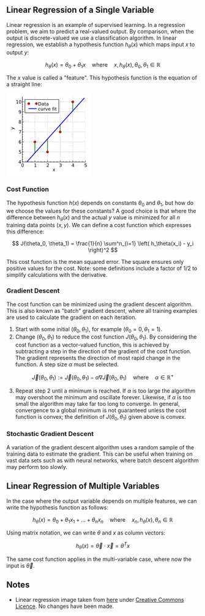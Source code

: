 ## Linear Regression of a Single Variable
Linear regression is an example of supervised learning. In a regression problem, we aim to predict a real-valued output. By comparison, when the output is discrete-valued we use a classification algorithm. In linear regression, we establish a hypothesis function $h_\theta(x)$ which maps input $x$ to output $y$:

$$
    h_\theta(x) = \theta_0 + \theta_1 x \quad \text{where} \quad x, h_\theta(x), \theta_0, \theta_1 \in \mathbb{R}
$$

The $x$ value is called a "feature". This hypothesis function is the equation of a straight line:

![Fitting a line to data points](/machine_learning/img/linear_regression.png)

### Cost Function
The hypothesis function $h(x)$ depends on constants $\theta_0$ and $\theta_1$, but how do we choose the values for these constants? A good choice is that where the difference between $h_\theta(x)$ and the actual $y$ value is minimized for all $n$ training data points $(x, y)$. We can define a cost function which expresses this difference:

$$
    J(\theta_0, \theta_1) = \frac{1}{n} \sum^n_{i=1} \left( h_\theta(x_i) - y_i  \right)^2
$$

This cost function is the mean squared error. The square ensures only positive values for the cost. Note: some definitions include a factor of $1/2$ to simplify calculations with the derivative.

### Gradient Descent
The cost function can be minimized using the gradient descent algorithm. This is also known as "batch" gradient descent, where all training examples are used to calculate the gradient on each iteration.

1. Start with some initial $(\theta_0, \theta_1)$, for example $(\theta_0 = 0, \theta_1 = 1)$.
2. Change $(\theta_0, \theta_1)$ to reduce the cost function $J(\theta_0, \theta_1)$. By considering the cost function as a vector-valued function, this is achieved by subtracting a step in the direction of the gradient of the cost function. The gradient represents the direction of most rapid change in the function. A step size $\alpha$ must be selected.

$$
    \vec{J}(\theta_0, \theta_1) := \vec{J}(\theta_0, \theta_1) - \alpha \nabla \vec{J}(\theta_0, \theta_1) \quad \text{where} \quad \alpha \in \mathbb{R}^+
$$


3. Repeat step 2 until a minimum is reached. If $\alpha$ is too large the algorithm may overshoot the minimum and oscillate forever. Likewise, if $\alpha$ is too small the algorithm may take far too long to converge. In general, convergence to a global minimum is not guaranteed unless the cost function is convex; the definition of $J(\theta_0, \theta_1)$ given above is convex.

### Stochastic Gradient Descent
A variation of the gradient descent algorithm uses a random sample of the training data to estimate the gradient. This can be useful when training on vast data sets such as with neural networks, where batch descent algorithm may perform too slowly.

## Linear Regression of Multiple Variables
In the case where the output variable depends on multiple features, we can write the hypothesis function as follows:

$$
    h_\theta(x) = \theta_0 + \theta_1 x_1 + ... + \theta_n x_n\quad \text{where} \quad x_n, h_\theta(x), \theta_n \in \mathbb{R}
$$

Using matrix notation, we can write $\theta$ and $x$ as column vectors:

$$
    h_\theta(x) = \vec{\theta} \cdot \vec{x} = \theta^Tx
$$

The same cost function applies in the multi-variable case, where now the input is $\vec{\theta}$.


## Notes
* Linear regression image taken from [here](https://commons.wikimedia.org/wiki/File:Linear_least_squares_example2.svg) under [Creative Commons Licence](https://creativecommons.org/licenses/by-sa/3.0/). No changes have been made.
